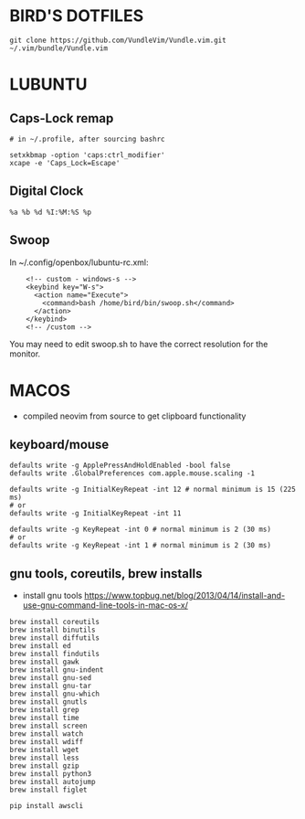 BIRD'S DOTFILES
===============

```
git clone https://github.com/VundleVim/Vundle.vim.git ~/.vim/bundle/Vundle.vim
```

LUBUNTU
=======

Caps-Lock remap
---

```
# in ~/.profile, after sourcing bashrc

setxkbmap -option 'caps:ctrl_modifier'
xcape -e 'Caps_Lock=Escape'
```

Digital Clock
----

```
%a %b %d %I:%M:%S %p
```

Swoop
-----

In ~/.config/openbox/lubuntu-rc.xml:

```
    <!-- custom - windows-s -->
    <keybind key="W-s">
      <action name="Execute">
        <command>bash /home/bird/bin/swoop.sh</command>
      </action>
    </keybind>
    <!-- /custom -->
```

You may need to edit swoop.sh to have the correct resolution for the monitor.

MACOS
=====

- compiled neovim from source to get clipboard functionality

keyboard/mouse
---

```
defaults write -g ApplePressAndHoldEnabled -bool false
defaults write .GlobalPreferences com.apple.mouse.scaling -1

defaults write -g InitialKeyRepeat -int 12 # normal minimum is 15 (225 ms)
# or
defaults write -g InitialKeyRepeat -int 11

defaults write -g KeyRepeat -int 0 # normal minimum is 2 (30 ms)
# or
defaults write -g KeyRepeat -int 1 # normal minimum is 2 (30 ms)
```

gnu tools, coreutils, brew installs
---
- install gnu tools https://www.topbug.net/blog/2013/04/14/install-and-use-gnu-command-line-tools-in-mac-os-x/
```
brew install coreutils
brew install binutils
brew install diffutils
brew install ed
brew install findutils
brew install gawk
brew install gnu-indent
brew install gnu-sed
brew install gnu-tar
brew install gnu-which
brew install gnutls
brew install grep
brew install time
brew install screen
brew install watch
brew install wdiff
brew install wget
brew install less
brew install gzip
brew install python3
brew install autojump
brew install figlet

pip install awscli
```
